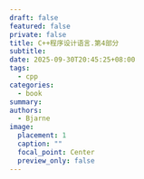 ```yaml
---
draft: false
featured: false
private: false
title: C++程序设计语言.第4部分
subtitle:
date: 2025-09-30T20:45:25+08:00
tags:
  - cpp
categories:
  - book
summary:
authors:
  - Bjarne
image:
  placement: 1
  caption: ""
  focal_point: Center
  preview_only: false
---
```

